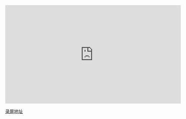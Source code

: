 <iframe width="560" height="315" src="https://www.youtube.com/embed/y2c7QZYHz0k?rel=0" frameborder="0" allow="autoplay; encrypted-media" allowfullscreen></iframe>

[录屏地址](https://www.youtube.com/watch?v=y2c7QZYHz0k)